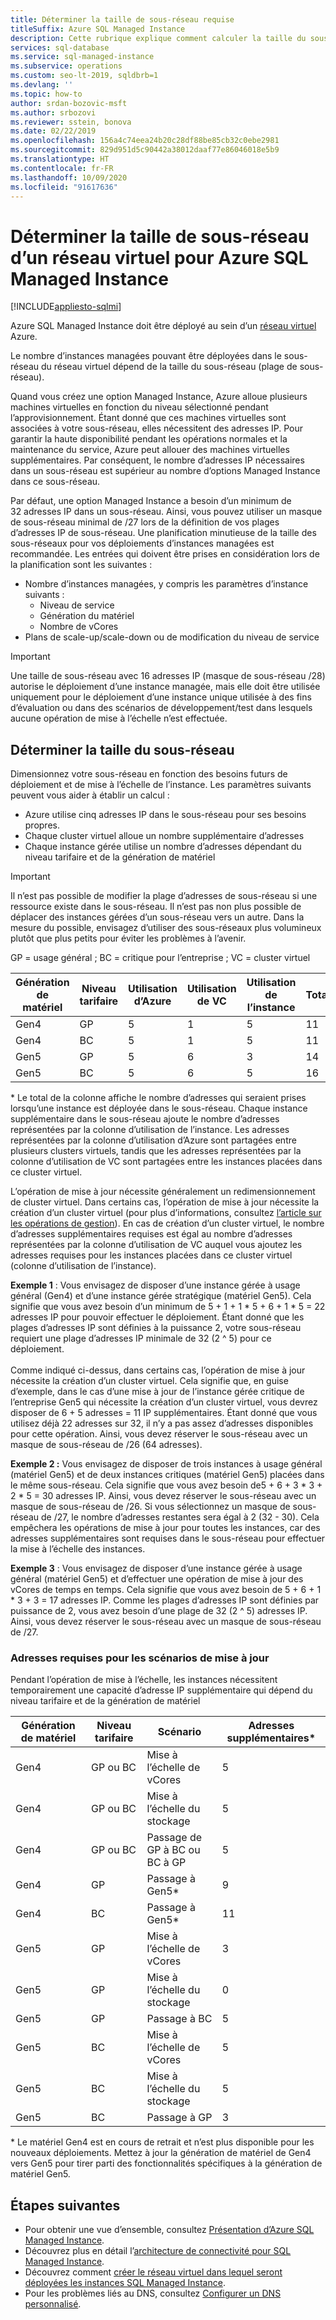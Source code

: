 ```yaml
---
title: Déterminer la taille de sous-réseau requise
titleSuffix: Azure SQL Managed Instance
description: Cette rubrique explique comment calculer la taille du sous-réseau dans lequel les instances Azure SQL Managed Instance seront déployées.
services: sql-database
ms.service: sql-managed-instance
ms.subservice: operations
ms.custom: seo-lt-2019, sqldbrb=1
ms.devlang: ''
ms.topic: how-to
author: srdan-bozovic-msft
ms.author: srbozovi
ms.reviewer: sstein, bonova
ms.date: 02/22/2019
ms.openlocfilehash: 156a4c74eea24b20c28df88be85cb32c0ebe2981
ms.sourcegitcommit: 829d951d5c90442a38012daaf77e86046018e5b9
ms.translationtype: HT
ms.contentlocale: fr-FR
ms.lasthandoff: 10/09/2020
ms.locfileid: "91617636"
---
```

# <a name="determine-required-subnet-size--range-for-azure-sql-managed-instance"></a>Déterminer la taille de sous-réseau d’un réseau virtuel pour Azure SQL Managed Instance
[!INCLUDE[appliesto-sqlmi](../includes/appliesto-sqlmi.md)]

Azure SQL Managed Instance doit être déployé au sein d’un [réseau virtuel](../../virtual-network/virtual-networks-overview.md) Azure.

Le nombre d’instances managées pouvant être déployées dans le sous-réseau du réseau virtuel dépend de la taille du sous-réseau (plage de sous-réseau).

Quand vous créez une option Managed Instance, Azure alloue plusieurs machines virtuelles en fonction du niveau sélectionné pendant l’approvisionnement. Étant donné que ces machines virtuelles sont associées à votre sous-réseau, elles nécessitent des adresses IP. Pour garantir la haute disponibilité pendant les opérations normales et la maintenance du service, Azure peut allouer des machines virtuelles supplémentaires. Par conséquent, le nombre d’adresses IP nécessaires dans un sous-réseau est supérieur au nombre d’options Managed Instance dans ce sous-réseau.

Par défaut, une option Managed Instance a besoin d’un minimum de 32 adresses IP dans un sous-réseau. Ainsi, vous pouvez utiliser un masque de sous-réseau minimal de /27 lors de la définition de vos plages d’adresses IP de sous-réseau. Une planification minutieuse de la taille des sous-réseaux pour vos déploiements d’instances managées est recommandée. Les entrées qui doivent être prises en considération lors de la planification sont les suivantes :

- Nombre d’instances managées, y compris les paramètres d’instance suivants :
  - Niveau de service
  - Génération du matériel
  - Nombre de vCores
- Plans de scale-up/scale-down ou de modification du niveau de service

> [!IMPORTANT]
> Une taille de sous-réseau avec 16 adresses IP (masque de sous-réseau /28) autorise le déploiement d’une instance managée, mais elle doit être utilisée uniquement pour le déploiement d’une instance unique utilisée à des fins d’évaluation ou dans des scénarios de développement/test dans lesquels aucune opération de mise à l’échelle n’est effectuée.

## <a name="determine-subnet-size"></a>Déterminer la taille du sous-réseau

Dimensionnez votre sous-réseau en fonction des besoins futurs de déploiement et de mise à l’échelle de l’instance. Les paramètres suivants peuvent vous aider à établir un calcul :

- Azure utilise cinq adresses IP dans le sous-réseau pour ses besoins propres.
- Chaque cluster virtuel alloue un nombre supplémentaire d’adresses 
- Chaque instance gérée utilise un nombre d’adresses dépendant du niveau tarifaire et de la génération de matériel

> [!IMPORTANT]
> Il n’est pas possible de modifier la plage d’adresses de sous-réseau si une ressource existe dans le sous-réseau. Il n’est pas non plus possible de déplacer des instances gérées d’un sous-réseau vers un autre. Dans la mesure du possible, envisagez d’utiliser des sous-réseaux plus volumineux plutôt que plus petits pour éviter les problèmes à l’avenir.

GP = usage général ; BC = critique pour l’entreprise ; VC = cluster virtuel

| **Génération de matériel** | **Niveau tarifaire** | **Utilisation d’Azure** | **Utilisation de VC** | **Utilisation de l’instance** | **Total*** |
| --- | --- | --- | --- | --- | --- |
| Gen4 | GP | 5 | 1 | 5 | 11 |
| Gen4 | BC | 5 | 1 | 5 | 11 |
| Gen5 | GP | 5 | 6 | 3 | 14 |
| Gen5 | BC | 5 | 6 | 5 | 16 |

  \* Le total de la colonne affiche le nombre d’adresses qui seraient prises lorsqu’une instance est déployée dans le sous-réseau. Chaque instance supplémentaire dans le sous-réseau ajoute le nombre d’adresses représentées par la colonne d’utilisation de l’instance. Les adresses représentées par la colonne d’utilisation d’Azure sont partagées entre plusieurs clusters virtuels, tandis que les adresses représentées par la colonne d’utilisation de VC sont partagées entre les instances placées dans ce cluster virtuel.

L’opération de mise à jour nécessite généralement un redimensionnement de cluster virtuel. Dans certains cas, l’opération de mise à jour nécessite la création d’un cluster virtuel (pour plus d’informations, consultez [l’article sur les opérations de gestion](sql-managed-instance-paas-overview.md#management-operations)). En cas de création d’un cluster virtuel, le nombre d’adresses supplémentaires requises est égal au nombre d’adresses représentées par la colonne d’utilisation de VC auquel vous ajoutez les adresses requises pour les instances placées dans ce cluster virtuel (colonne d’utilisation de l’instance).

**Exemple 1** : Vous envisagez de disposer d’une instance gérée à usage général (Gen4) et d’une instance gérée stratégique (matériel Gen5). Cela signifie que vous avez besoin d’un minimum de 5 + 1 + 1 * 5 + 6 + 1 * 5 = 22 adresses IP pour pouvoir effectuer le déploiement. Étant donné que les plages d’adresses IP sont définies à la puissance 2, votre sous-réseau requiert une plage d’adresses IP minimale de 32 (2 ^ 5) pour ce déploiement.<br><br>
Comme indiqué ci-dessus, dans certains cas, l’opération de mise à jour nécessite la création d’un cluster virtuel. Cela signifie que, en guise d’exemple, dans le cas d’une mise à jour de l’instance gérée critique de l’entreprise Gen5 qui nécessite la création d’un cluster virtuel, vous devrez disposer de 6 + 5 adresses = 11 IP supplémentaires. Étant donné que vous utilisez déjà 22 adresses sur 32, il n’y a pas assez d’adresses disponibles pour cette opération. Ainsi, vous devez réserver le sous-réseau avec un masque de sous-réseau de /26 (64 adresses).

**Exemple 2 :** Vous envisagez de disposer de trois instances à usage général (matériel Gen5) et de deux instances critiques (matériel Gen5) placées dans le même sous-réseau. Cela signifie que vous avez besoin de5 + 6 + 3 * 3 + 2 * 5 = 30 adresses IP. Ainsi, vous devez réserver le sous-réseau avec un masque de sous-réseau de /26. Si vous sélectionnez un masque de sous-réseau de /27, le nombre d’adresses restantes sera égal à 2 (32 - 30). Cela empêchera les opérations de mise à jour pour toutes les instances, car des adresses supplémentaires sont requises dans le sous-réseau pour effectuer la mise à l’échelle des instances.

**Exemple 3** : Vous envisagez de disposer d’une instance gérée à usage général (matériel Gen5) et d’effectuer une opération de mise à jour des vCores de temps en temps. Cela signifie que vous avez besoin de 5 + 6 + 1 * 3 + 3 = 17 adresses IP. Comme les plages d’adresses IP sont définies par puissance de 2, vous avez besoin d’une plage de 32 (2 ^ 5) adresses IP. Ainsi, vous devez réserver le sous-réseau avec un masque de sous-réseau de /27.

### <a name="address-requirements-for-update-scenarios"></a>Adresses requises pour les scénarios de mise à jour

Pendant l’opération de mise à l’échelle, les instances nécessitent temporairement une capacité d’adresse IP supplémentaire qui dépend du niveau tarifaire et de la génération de matériel

| **Génération de matériel** | **Niveau tarifaire** | **Scénario** | **Adresses supplémentaires*** |
| --- | --- | --- | --- |
| Gen4 | GP ou BC | Mise à l’échelle de vCores | 5 |
| Gen4 | GP ou BC | Mise à l’échelle du stockage | 5 |
| Gen4 | GP ou BC | Passage de GP à BC ou BC à GP | 5 |
| Gen4 | GP | Passage à Gen5* | 9 |
| Gen4 | BC | Passage à Gen5* | 11 |
| Gen5 | GP | Mise à l’échelle de vCores | 3 |
| Gen5 | GP | Mise à l’échelle du stockage | 0 |
| Gen5 | GP | Passage à BC | 5 |
| Gen5 | BC | Mise à l’échelle de vCores | 5 |
| Gen5 | BC | Mise à l’échelle du stockage | 5 |
| Gen5 | BC | Passage à GP | 3 |

  \* Le matériel Gen4 est en cours de retrait et n’est plus disponible pour les nouveaux déploiements. Mettez à jour la génération de matériel de Gen4 vers Gen5 pour tirer parti des fonctionnalités spécifiques à la génération de matériel Gen5.

## <a name="next-steps"></a>Étapes suivantes

- Pour obtenir une vue d’ensemble, consultez [Présentation d’Azure SQL Managed Instance](sql-managed-instance-paas-overview.md).
- Découvrez plus en détail l’[architecture de connectivité pour SQL Managed Instance](connectivity-architecture-overview.md).
- Découvrez comment [créer le réseau virtuel dans lequel seront déployées les instances SQL Managed Instance](virtual-network-subnet-create-arm-template.md).
- Pour les problèmes liés au DNS, consultez [Configurer un DNS personnalisé](custom-dns-configure.md).
